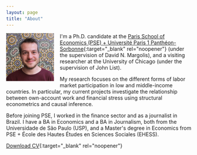 ```yaml
---
layout: page
title: "About"
---
```


<img
src="/assets/images/thiago_scarelli.jpg"
alt="Thiago Scarelli"
style="float: left;
	padding-right: 16px;
    padding-bottom: 16px;
    width: 130px;">

I'm a Ph.D. candidate at the [Paris School of Economics (PSE) + Université Paris 1 Panthéon-Sorbonne](https://www.parisschoolofeconomics.eu/en/scarelli-thiago/){:target="_blank" rel="noopener"} (under the supervision of David N. Margolis), and a visiting researcher at the University of Chicago (under the supervision of John List).

My research focuses on the different forms of labor market participation in low and middle-income countries. In particular, my current projects investigate the relationship between own-account work and financial stress using structural econometrics and causal inference.

Before joining PSE, I worked in the finance sector and as a journalist in Brazil. I have a BA in Economics and a BA in Journalism, both from the Universidade de São Paulo (USP), and a Master's degree in Economics from PSE + École des Hautes Études en Sciences Sociales (EHESS).

[Download CV](https://thiagoscarelli.github.io/assets/pdfs/thiago_scarelli_cv.pdf){:target="_blank" rel="noopener"}
